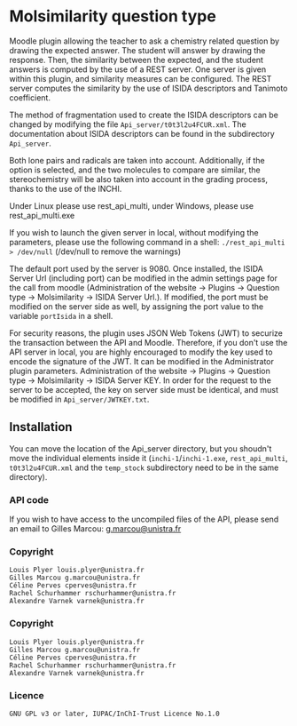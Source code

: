 # Molsimilarity question type

Moodle plugin allowing the teacher to ask a chemistry related question by drawing the expected answer. The student will answer by drawing the response.
Then, the similarity between the expected, and the student answers is computed by the use of a REST server. One server is given within this plugin, and similarity measures can be configured.
The REST server computes the similarity by the use of ISIDA descriptors and Tanimoto coefficient. 

The method of fragmentation used to create the ISIDA descriptors can be changed by modifying the file `Api_server/t0t3l2u4FCUR.xml`. The documentation about ISIDA descriptors
can be found in the subdirectory `Api_server`.

Both lone pairs and radicals are taken into account. Additionally, if the option is selected, and the two molecules to compare are similar,
the stereochemistry will be also taken into account in the grading process, thanks to the use of the INCHI.

Under Linux please use rest_api_multi, under Windows, please use rest_api_multi.exe


If you wish to launch the given server in local, without modifying the parameters, please use the following command in a shell:
`./rest_api_multi > /dev/null` (/dev/null to remove the warnings)

The default port used by the server is 9080. 
Once installed, the ISIDA Server Url (including port) can be modified in the admin settings page for the call from moodle (Administration of the website -> Plugins -> Question type -> Molsimilarity -> ISIDA Server Url.).
If modified, the port must be modified on the server side as well, by assigning the port value to the variable `portIsida` in a shell.

For security reasons, the plugin uses JSON Web Tokens (JWT) to securize the transaction between the API and Moodle.
Therefore, if you don't use the API server in local, you are highly encouraged to modify the key used to encode the signature of the JWT. 
It can be modified in the Administrator plugin parameters. 
Administration of the website -> Plugins -> Question type -> Molsimilarity -> ISIDA Server KEY.
In order for the request to the server to be accepted, the key on server side must be identical, and must be modified in `Api_server/JWTKEY.txt`.

## Installation

You can move the location of the Api_server directory, but you shoudn't move the individual elements inside it 
(`inchi-1`/`inchi-1.exe`, `rest_api_multi`, `t0t3l2u4FCUR.xml` and the `temp_stock` subdirectory need to be in the same directory). 

### API code 

If you wish to have access to the uncompiled files of the API, please send an email to Gilles Marcou: g.marcou@unistra.fr

### Copyright

    Louis Plyer louis.plyer@unistra.fr
    Gilles Marcou g.marcou@unistra.fr
    Céline Perves cperves@unistra.fr
    Rachel Schurhammer rschurhammer@unistra.fr
    Alexandre Varnek varnek@unistra.fr

### Copyright

    Louis Plyer louis.plyer@unistra.fr
    Gilles Marcou g.marcou@unistra.fr
    Céline Perves cperves@unistra.fr
    Rachel Schurhammer rschurhammer@unistra.fr
    Alexandre Varnek varnek@unistra.fr

### Licence

    GNU GPL v3 or later, IUPAC/InChI-Trust Licence No.1.0

